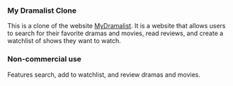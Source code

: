 ### My Dramalist Clone

This is a clone of the website [MyDramalist](https://mydramalist.com/). It is a website that allows users to search for their favorite dramas and movies, read reviews, and create a watchlist of shows they want to watch.

### Non-commercial use

Features search, add to watchlist, and review dramas and movies.
